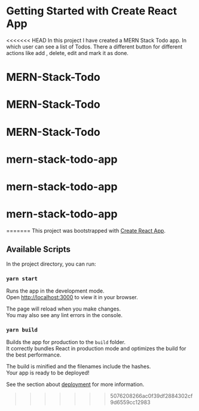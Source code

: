# Getting Started with Create React App

<<<<<<< HEAD
In this project I have created a MERN Stack Todo app. In which user can see a list of Todos. There a different button for different actions like add , delete, edit and mark it as done.
# MERN-Stack-Todo
# MERN-Stack-Todo
# MERN-Stack-Todo
# mern-stack-todo-app
# mern-stack-todo-app
# mern-stack-todo-app
=======
This project was bootstrapped with [Create React App](https://github.com/facebook/create-react-app).

## Available Scripts

In the project directory, you can run:

### `yarn start`

Runs the app in the development mode.\
Open [http://localhost:3000](http://localhost:3000) to view it in your browser.

The page will reload when you make changes.\
You may also see any lint errors in the console.

### `yarn build`

Builds the app for production to the `build` folder.\
It correctly bundles React in production mode and optimizes the build for the best performance.

The build is minified and the filenames include the hashes.\
Your app is ready to be deployed!

See the section about [deployment](https://facebook.github.io/create-react-app/docs/deployment) for more information.
>>>>>>> 5076208266ac0f39df2884302cf9d6559cc12983
